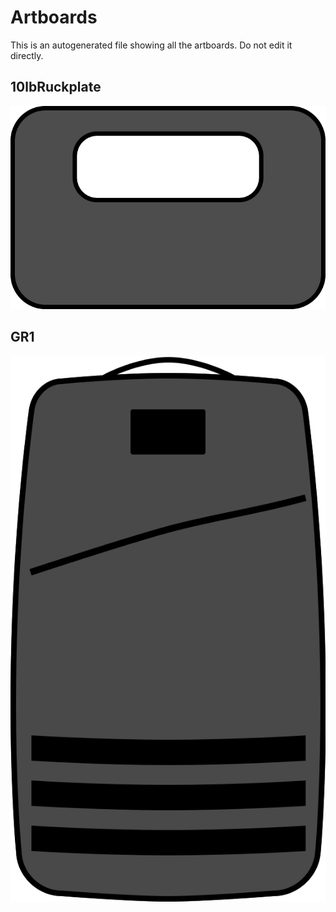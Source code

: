 # Artboards

This is an autogenerated file showing all the artboards. Do not edit it directly.

## 10lbRuckplate

![10lbRuckplate](./.exportedArtboards/GoRuck/10lbRuckplate.svg)


## GR1

![GR1](./.exportedArtboards/GoRuck/GR1.svg)

